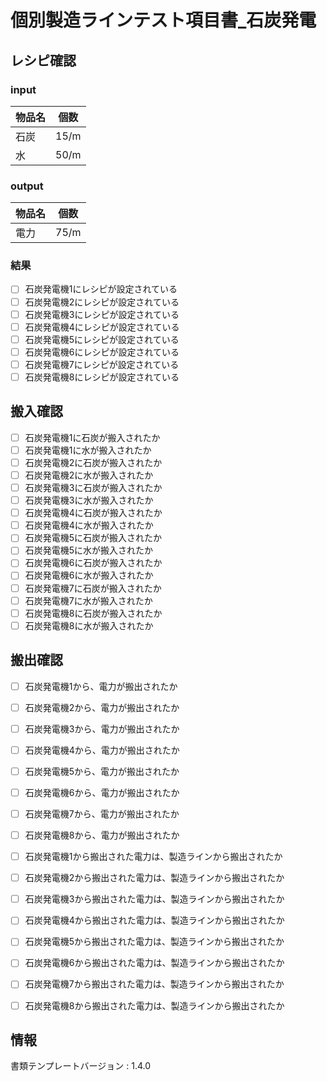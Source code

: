 # 個別製造ラインテスト項目書_石炭発電

## レシピ確認
### input
|物品名|個数|
|---|---|
|石炭|15/m|
|水|50/m|

### output
|物品名|個数|
|---|---|
|電力|75/m|


### 結果
- [ ] 石炭発電機1にレシピが設定されている
- [ ] 石炭発電機2にレシピが設定されている
- [ ] 石炭発電機3にレシピが設定されている
- [ ] 石炭発電機4にレシピが設定されている
- [ ] 石炭発電機5にレシピが設定されている
- [ ] 石炭発電機6にレシピが設定されている
- [ ] 石炭発電機7にレシピが設定されている
- [ ] 石炭発電機8にレシピが設定されている

## 搬入確認
- [ ] 石炭発電機1に石炭が搬入されたか
- [ ] 石炭発電機1に水が搬入されたか
- [ ] 石炭発電機2に石炭が搬入されたか
- [ ] 石炭発電機2に水が搬入されたか
- [ ] 石炭発電機3に石炭が搬入されたか
- [ ] 石炭発電機3に水が搬入されたか
- [ ] 石炭発電機4に石炭が搬入されたか
- [ ] 石炭発電機4に水が搬入されたか
- [ ] 石炭発電機5に石炭が搬入されたか
- [ ] 石炭発電機5に水が搬入されたか
- [ ] 石炭発電機6に石炭が搬入されたか
- [ ] 石炭発電機6に水が搬入されたか
- [ ] 石炭発電機7に石炭が搬入されたか
- [ ] 石炭発電機7に水が搬入されたか
- [ ] 石炭発電機8に石炭が搬入されたか
- [ ] 石炭発電機8に水が搬入されたか

## 搬出確認
- [ ] 石炭発電機1から、電力が搬出されたか
- [ ] 石炭発電機2から、電力が搬出されたか
- [ ] 石炭発電機3から、電力が搬出されたか
- [ ] 石炭発電機4から、電力が搬出されたか
- [ ] 石炭発電機5から、電力が搬出されたか
- [ ] 石炭発電機6から、電力が搬出されたか
- [ ] 石炭発電機7から、電力が搬出されたか
- [ ] 石炭発電機8から、電力が搬出されたか
- [ ] 石炭発電機1から搬出された電力は、製造ラインから搬出されたか
- [ ] 石炭発電機2から搬出された電力は、製造ラインから搬出されたか
- [ ] 石炭発電機3から搬出された電力は、製造ラインから搬出されたか
- [ ] 石炭発電機4から搬出された電力は、製造ラインから搬出されたか
- [ ] 石炭発電機5から搬出された電力は、製造ラインから搬出されたか
- [ ] 石炭発電機6から搬出された電力は、製造ラインから搬出されたか
- [ ] 石炭発電機7から搬出された電力は、製造ラインから搬出されたか
- [ ] 石炭発電機8から搬出された電力は、製造ラインから搬出されたか


## 情報
書類テンプレートバージョン : 1.4.0
